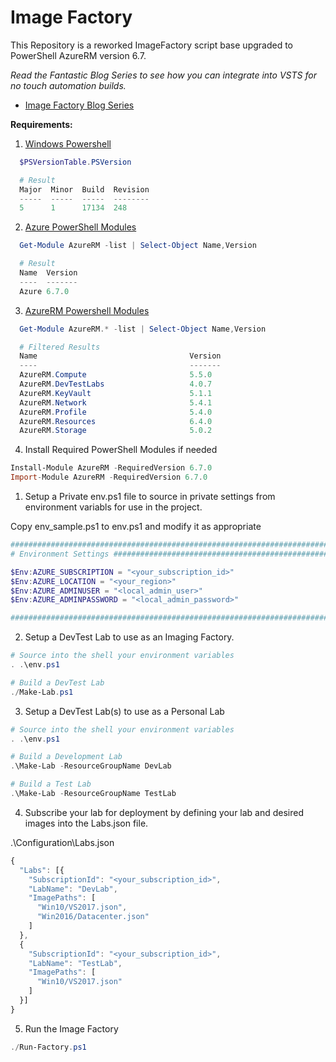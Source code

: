 # Image Factory

This Repository is a reworked ImageFactory script base upgraded to PowerShell AzureRM version 6.7.

_Read the Fantastic Blog Series to see how you can integrate into VSTS for no touch automation builds._

- [Image Factory Blog Series](https://blogs.msdn.microsoft.com/devtestlab/tag/image-factory-series/)


__Requirements:__

1. [Windows Powershell](https://docs.microsoft.com/en-us/powershell/scripting/setup/installing-windows-powershell?view=powershell-5.1)

```powershell
  $PSVersionTable.PSVersion

  # Result
  Major  Minor  Build  Revision
  -----  -----  -----  --------
  5      1      17134  248
```

2. [Azure PowerShell Modules](https://www.powershellgallery.com/packages/Azure/5.1.1)

```powershell
  Get-Module AzureRM -list | Select-Object Name,Version

  # Result
  Name  Version
  ----  -------
  Azure 6.7.0
```

3. [AzureRM Powershell Modules](https://www.powershellgallery.com/packages/AzureRM/5.1.1)

```powershell
  Get-Module AzureRM.* -list | Select-Object Name,Version

  # Filtered Results
  Name                                  Version
  ----                                  -------
  AzureRM.Compute                       5.5.0
  AzureRM.DevTestLabs                   4.0.7
  AzureRM.KeyVault                      5.1.1
  AzureRM.Network                       5.4.1
  AzureRM.Profile                       5.4.0
  AzureRM.Resources                     6.4.0
  AzureRM.Storage                       5.0.2
```

4. Install Required PowerShell Modules if needed

```powershell
Install-Module AzureRM -RequiredVersion 6.7.0
Import-Module AzureRM -RequiredVersion 6.7.0
```

1. Setup a Private env.ps1 file to source in private settings from environment variabls for use in the project.

Copy env_sample.ps1 to env.ps1 and modify it as appropriate

```powershell
###############################################################################################################
# Environment Settings ########################################################################################

$Env:AZURE_SUBSCRIPTION = "<your_subscription_id>"                          # Azure Desired Subscription Id
$Env:AZURE_LOCATION = "<your_region>"                                       # Azure Desired Region
$Env:AZURE_ADMINUSER = "<local_admin_user>"                                 # Virtual Machine Local Admin UserName
$Env:AZURE_ADMINPASSWORD = "<local_admin_password>"                         # Virtual Machine Local Admin Password

###############################################################################################################
```

2. Setup a DevTest Lab to use as an Imaging Factory.

```powershell
# Source into the shell your environment variables
. .\env.ps1 

# Build a DevTest Lab
./Make-Lab.ps1
```

3. Setup a DevTest Lab(s) to use as a Personal Lab

```powershell
# Source into the shell your environment variables
. .\env.ps1 

# Build a Development Lab
.\Make-Lab -ResourceGroupName DevLab

# Build a Test Lab
.\Make-Lab -ResourceGroupName TestLab
```

4. Subscribe your lab for deployment by defining your lab and desired images into the Labs.json file.

.\Configuration\Labs.json
```javascript
{
  "Labs": [{
    "SubscriptionId": "<your_subscription_id>",
    "LabName": "DevLab",
    "ImagePaths": [
      "Win10/VS2017.json",
      "Win2016/Datacenter.json"
    ]
  },
  {
    "SubscriptionId": "<your_subscription_id>",
    "LabName": "TestLab",
    "ImagePaths": [
      "Win10/VS2017.json"
    ]
  }]
}
```

5. Run the Image Factory

```powershell
./Run-Factory.ps1
```



